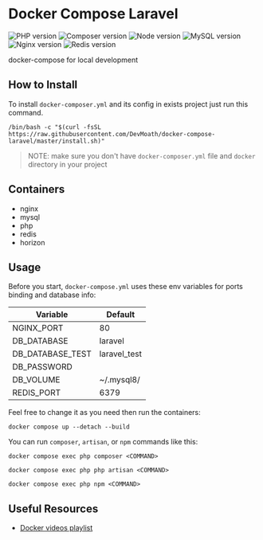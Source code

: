 # Docker Compose Laravel

![PHP version](https://img.shields.io/badge/PHP-8--FPM%20%7C%207.4--FPM-blue?style=for-the-badge)
![Composer version](https://img.shields.io/badge/Composer-2-blue?style=for-the-badge)
![Node version](https://img.shields.io/badge/node-15-blue?style=for-the-badge)
![MySQL version](https://img.shields.io/badge/mysql-8-blue?style=for-the-badge)
![Nginx version](https://img.shields.io/badge/nginx-1--alpine-blue?style=for-the-badge)
![Redis version](https://img.shields.io/badge/redis-6--alpine-blue?style=for-the-badge)

docker-compose for local development

## How to Install

To install `docker-composer.yml` and its config in exists project just run this command.

```shell
/bin/bash -c "$(curl -fsSL https://raw.githubusercontent.com/DevMoath/docker-compose-laravel/master/install.sh)"
```

> NOTE: make sure you don't have `docker-composer.yml` file and `docker` directory in your project

## Containers

* nginx
* mysql
* php
* redis
* horizon

## Usage

Before you start, `docker-compose.yml` uses these env variables for ports binding and database info:

| Variable         | Default         |
|------------------|-----------------|
| NGINX_PORT       | 80            |
| DB_DATABASE      | laravel          |
| DB_DATABASE_TEST | laravel_test          |
| DB_PASSWORD      |           |
| DB_VOLUME        | ~/.mysql8/        |
| REDIS_PORT       | 6379            |

Feel free to change it as you need then run the containers:

```shell script
docker compose up --detach --build
```

You can run `composer`, `artisan`, or `npm` commands like this:

```shell script
docker compose exec php composer <COMMAND>

docker compose exec php php artisan <COMMAND>

docker compose exec php npm <COMMAND>
```

## Useful Resources

* [Docker videos playlist](https://www.youtube.com/playlist?list=PLWXM1Hj1xHDZOjLQdz687d8GA8YQ7fpvX)
